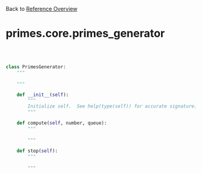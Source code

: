 
Back to [Reference Overview](https://github.com/pyrustic/primes/blob/master/docs/reference/README.Md)

# primes.core.primes\_generator



<br>


```python

class PrimesGenerator:
    """
    
    """

    def __init__(self):
        """
        Initialize self.  See help(type(self)) for accurate signature.
        """

    def compute(self, number, queue):
        """
        
        """

    def stop(self):
        """
        
        """

```

